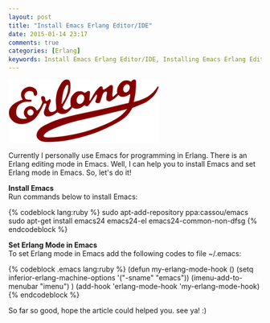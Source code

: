 ```yaml
---
layout: post
title: "Install Emacs Erlang Editor/IDE"
date: 2015-01-14 23:17
comments: true
categories: [Erlang]
keywords: Install Emacs Erlang Editor/IDE, Installing Emacs Erlang Editor/IDE, Install Emacs Erlang Editor, Installing Emacs Erlang Editor, Install Erlang Editor/IDE Emacs, Installing Erlang Editor/IDE Emacs, Erlang Editor
---
```


<p>
  <img src="/images/logo_erlang.png" alt="Install Emacs Erlang Editor/IDE" />
</p>

<p>
  Currently I personally use Emacs for programming in Erlang. There is an Erlang editing mode in Emacs. Well, I can help you to install Emacs and set Erlang mode in Emacs. So, let's do it!
</p>

<p>
  <strong>Install Emacs</strong><br/>
  Run commands below to install Emacs:
</p>

{% codeblock lang:ruby %}
sudo apt-add-repository ppa:cassou/emacs
sudo apt-get install emacs24 emacs24-el emacs24-common-non-dfsg
{% endcodeblock %}

<p>
  <strong>Set Erlang Mode in Emacs</strong><br/>
  To set Erlang mode in Emacs add the following codes to file ~/.emacs:
</p>

{% codeblock .emacs lang:ruby %}
(defun my-erlang-mode-hook ()
  (setq inferior-erlang-machine-options '("-sname" "emacs"))
  (imenu-add-to-menubar "imenu")
)
(add-hook 'erlang-mode-hook 'my-erlang-mode-hook)
{% endcodeblock %}

<p>
  So far so good, hope the article could helped you. see ya! :)
</p>
